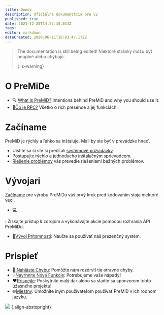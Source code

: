 ```yaml
---
title: Domov
description: Oficiálna dokumentácia pre v2
published: true
date: 2021-12-20T14:27:18.034Z
tags:
editor: markdown
dateCreated: 2020-06-11T18:03:47.172Z
---
```


> The documentation is still being edited! Niektoré stránky môžu byť neúplné alebo chýbajú.
>
> {.is-warning}

# O PreMiDe
- :mag: [What is PreMiD?](/about) Intentions behind PreMiD and why you should use it.
- :link:[Čo je RPC?](https://discordapp.com/rich-presence) Všetko o rich presence a jej funkciách.

# Začíname

PreMiD je rýchly a ľahko sa inštaluje. Mali by ste byť v prevádzke hneď.

- Uistite sa či ste si prečítali [systémové požiadavky](/install/requirements).
- Postupujte rýchlo a jednoducho [inštalačným sprievodcom](/install).
- [Riešenie problémov](/troubleshooting) vás prevedie riešeniami bežných problémov.

# Vývojari

[Začíname](/dev) pre výrobu PreMiDu váš prvý krok pred kódovaním stoja niektoré veci.

- :computer:

: Získajte prístup k zdrojom a vykonávajte akcie pomocou rozhrania API PreMiDu.</li>

  - :wrench:[Vývoj Prítomnosti](/dev/presence): Naučte sa používať náš prezenčný systém.</ul>



# Prispieť

- :bug:[ Nahláste Chybu](https://github.com/PreMiD): Pomôžte nám rozdrviť tie otravné chyby.
- :bulb:[Navrhnite Nové Funkcie](https://discord.premid.app/): Potrebujeme vaše nápady!
- :heart:[Prispejte](https://www.patreon.com/Timeraa): Poskytnite malý dar alebo sa staňte sa sponzorom tohto úžasného projektu!
- :globe_with_meridians:[Miestny](https://translate.premid.app): Umožnite iným používateľom používať PreMiD v ich rodnom jazyku.

![](https://beta.premid.app/img/logo.2b414dc2.gif) {.align-abstopright}
